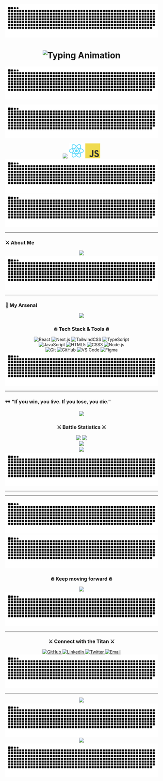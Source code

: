 <!-- EREN RAGE MODE - Animated GitHub Profile README -->

<div align="center">
  <!-- Animated Background Particles -->
  <img src="https://raw.githubusercontent.com/platane/snk/output/github-contribution-grid-snake-dark.svg" alt="Snake eating contributions" />
</div>

<div align="center">
  <!-- Animated Header with Multiple Effects -->
  <h1 align="center">
    <img src="https://readme-typing-svg.herokuapp.com?font=Kanit&size=32&pause=1000&color=FF4C4C&center=true&vCenter=true&width=600&lines="You+Have+The+Freedom+To+Fight...";+Eren+Yeager+Mode+Activated!;+Front-End+Dev+⚔️+React+%26+Next.js" alt="Typing Animation" />
  </h1>
  
  <!-- Floating Animated Elements -->
  <div align="center">
    <img src="https://raw.githubusercontent.com/platane/snk/output/github-contribution-grid-snake-dark.svg" alt="Snake eating contributions" />
  </div>
  
  <!-- Animated Snake with Enhanced Effects -->
  <p align="center">
    <img src="https://raw.githubusercontent.com/Platane/snk/output/github-contribution-grid-snake-dark.svg" alt="Snake animation" />
  </p>
  
  <!-- Floating Tech Icons -->
  <div align="center">
    <img src="https://raw.githubusercontent.com/rahuldkjain/github-profile-readme-generator/master/src/images/icons/Social/github.svg" width="50px" style="animation: spin 2s linear infinite;">
    <img src="https://raw.githubusercontent.com/devicons/devicon/master/icons/react/react-original.svg" width="50px" style="animation: pulse 1s ease-in-out infinite alternate;">
    <img src="https://raw.githubusercontent.com/devicons/devicon/master/icons/javascript/javascript-original.svg" width="50px" style="animation: bounce 1s infinite;">
  </div>
  
  <!-- Additional Animated Elements -->
  <div align="center">
    <img src="https://raw.githubusercontent.com/platane/snk/output/github-contribution-grid-snake-dark.svg" alt="Snake eating contributions" />
  </div>
  
  <!-- COOL ANIMATIONS -->
  <div align="center">
    <img src="https://raw.githubusercontent.com/platane/snk/output/github-contribution-grid-snake-dark.svg" alt="Snake eating contributions" />
  </div>
</div>

---

### ⚔️ About Me
<div align="center">
  <img src="https://readme-typing-svg.herokuapp.com?font=Fira+Code&pause=1000&color=FF6B6B&center=true&vCenter=true&width=600&lines=⚔️+Front-End+Developer+⚔️;🔥+Crafting+Powerful+UI+&+Animated+Experiences+🔥;🌀+Inspired+by+Attack+on+Titan+🌀;💻+ReactJS+%7C+NextJS+%7C+TailwindCSS+%7C+TypeScript+💻" />
</div>

<div align="center">
  <img src="https://raw.githubusercontent.com/platane/snk/output/github-contribution-grid-snake-dark.svg" alt="Snake eating contributions" />
</div>

---

### 💢 My Arsenal
<div align="center">
  <img src="https://readme-typing-svg.herokuapp.com?font=Fira+Code&pause=1000&color=00D4FF&center=true&vCenter=true&width=500&lines=🔥+Tech+Stack+%26+Tools+🔥;⚔️+My+Weapons+of+Choice+⚔️;💻+Skills+%26+Technologies+💻" />
</div>

<div align="center">
  <h3>🔥 Tech Stack & Tools 🔥</h3>
</div>

<div align="center">
  <!-- Animated Tech Stack -->
  <img src="https://img.shields.io/badge/React-20232A?style=for-the-badge&logo=react&logoColor=61DAFB" alt="React" />
  <img src="https://img.shields.io/badge/Next.js-black?style=for-the-badge&logo=next.js&logoColor=white" alt="Next.js" />
  <img src="https://img.shields.io/badge/TailwindCSS-0F172A?style=for-the-badge&logo=tailwind-css&logoColor=38BDF8" alt="TailwindCSS" />
  <img src="https://img.shields.io/badge/TypeScript-2D79C7?style=for-the-badge&logo=typescript&logoColor=white" alt="TypeScript" />
</div>

<div align="center">
  <img src="https://img.shields.io/badge/JavaScript-F7DF1E?style=for-the-badge&logo=javascript&logoColor=black" alt="JavaScript" />
  <img src="https://img.shields.io/badge/HTML5-E34F26?style=for-the-badge&logo=html5&logoColor=white" alt="HTML5" />
  <img src="https://img.shields.io/badge/CSS3-1572B6?style=for-the-badge&logo=css3&logoColor=white" alt="CSS3" />
  <img src="https://img.shields.io/badge/Node.js-43853D?style=for-the-badge&logo=node.js&logoColor=white" alt="Node.js" />
</div>

<div align="center">
  <img src="https://img.shields.io/badge/Git-F05032?style=for-the-badge&logo=git&logoColor=white" alt="Git" />
  <img src="https://img.shields.io/badge/GitHub-100000?style=for-the-badge&logo=github&logoColor=white" alt="GitHub" />
  <img src="https://img.shields.io/badge/VS_Code-0078D4?style=for-the-badge&logo=visual%20studio%20code&logoColor=white" alt="VS Code" />
  <img src="https://img.shields.io/badge/Figma-F24E1E?style=for-the-badge&logo=figma&logoColor=white" alt="Figma" />
</div>

<div align="center">
  <img src="https://raw.githubusercontent.com/platane/snk/output/github-contribution-grid-snake-dark.svg" alt="Snake eating contributions" />
</div>

---

### 🕶️ "If you win, you live. If you lose, you die."
<div align="center">
  <img src="https://readme-typing-svg.herokuapp.com?font=Fira+Code&pause=1000&color=FFD700&center=true&vCenter=true&width=600&lines=⚔️+Battle+Statistics+⚔️;🔥+GitHub+War+Stats+🔥;💀+Code+Combat+Records+💀" />
</div>

<div align="center">
  <h3>⚔️ Battle Statistics ⚔️</h3>
</div>

<div align="center">
  <!-- Enhanced GitHub Stats with Animations -->
  <img src="https://github-readme-stats.vercel.app/api?username=YOUR_USERNAME&show_icons=true&theme=tokyonight&title_color=ff4c4c&icon_color=ff4c4c&hide_border=true&include_all_commits=true&count_private=true&custom_title=🔥%20GitHub%20Battle%20Stats%20🔥" />
  <img src="https://github-readme-streak-stats.herokuapp.com?user=YOUR_USERNAME&theme=tokyonight&fire=ff4c4c&ring=ff4c4c&hide_border=true&stroke=ff4c4c&currStreakLabel=ff4c4c" />
</div>

<div align="center">
  <!-- Additional Animated Stats -->
  <img src="https://github-readme-stats.vercel.app/api/top-langs/?username=YOUR_USERNAME&layout=compact&theme=tokyonight&title_color=ff4c4c&text_color=ffffff&hide_border=true&bg_color=0d1117" />
</div>

<div align="center">
  <!-- Animated Activity Graph -->
  <img src="https://github-readme-activity-graph.vercel.app/graph?username=YOUR_USERNAME&theme=tokyo-night&hide_border=true&area=true" />
</div>

<div align="center">
  <img src="https://raw.githubusercontent.com/platane/snk/output/github-contribution-grid-snake-dark.svg" alt="Snake eating contributions" />
</div>

---

---

<div align="center">
  <img src="https://raw.githubusercontent.com/platane/snk/output/github-contribution-grid-snake-dark.svg" alt="Snake eating contributions" />
  <img src="https://raw.githubusercontent.com/platane/snk/output/github-contribution-grid-snake-dark.svg" alt="Snake eating contributions" />
</div>

<h3 align="center">🔥 Keep moving forward 🔥</h3>

<div align="center">
  <!-- Enhanced Footer Animations -->
  <img src="https://readme-typing-svg.herokuapp.com?font=Kanit&pause=1000&color=E63946&center=true&vCenter=true&width=500&lines=Devouring+limits...;Breaking+the+walls...;Unleash+your+Titan+within!;Code+like+your+life+depends+on+it!;Never+give+up+the+fight!">
</div>

<div align="center">
  <img src="https://raw.githubusercontent.com/platane/snk/output/github-contribution-grid-snake-dark.svg" alt="Snake eating contributions" />
</div>

---

<div align="center">
  <h3>⚔️ Connect with the Titan ⚔️</h3>
</div>

<div align="center">
  <!-- Social Links with Animated Icons -->
  <a href="https://github.com/YOUR_USERNAME" target="_blank">
    <img src="https://img.shields.io/badge/GitHub-100000?style=for-the-badge&logo=github&logoColor=white" alt="GitHub" />
  </a>
  <a href="https://linkedin.com/in/YOUR_USERNAME" target="_blank">
    <img src="https://img.shields.io/badge/LinkedIn-0077B5?style=for-the-badge&logo=linkedin&logoColor=white" alt="LinkedIn" />
  </a>
  <a href="https://twitter.com/YOUR_USERNAME" target="_blank">
    <img src="https://img.shields.io/badge/Twitter-1DA1F2?style=for-the-badge&logo=twitter&logoColor=white" alt="Twitter" />
  </a>
  <a href="mailto:YOUR_EMAIL@example.com" target="_blank">
    <img src="https://img.shields.io/badge/Email-D14836?style=for-the-badge&logo=gmail&logoColor=white" alt="Email" />
  </a>
</div>

<div align="center">
  <img src="https://raw.githubusercontent.com/platane/snk/output/github-contribution-grid-snake-dark.svg" alt="Snake eating contributions" />
</div>

---

<div align="center">
  <!-- Animated Footer Quote -->
  <img src="https://readme-typing-svg.herokuapp.com?font=Kanit&pause=2000&color=FF6B6B&center=true&vCenter=true&width=600&lines="The+only+way+to+win+is+to+keep+fighting...";+Eren+Yeager+Mode+Always+Active!;+Ready+for+the+next+battle!">
</div>

<div align="center">
  <img src="https://raw.githubusercontent.com/platane/snk/output/github-contribution-grid-snake-dark.svg" alt="Snake eating contributions" />
</div>

<div align="center">
  <img src="https://capsule-render.vercel.app/api?type=waving&color=gradient&height=100&section=footer&text=Thanks+for+visiting!&fontSize=20&fontAlignY=70" />
</div>

<div align="center">
  <img src="https://raw.githubusercontent.com/platane/snk/output/github-contribution-grid-snake-dark.svg" alt="Snake eating contributions" />
</div>
